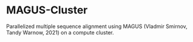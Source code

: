 # MAGUS-Cluster
Parallelized multiple sequence alignment using MAGUS (Vladmir Smirnov, Tandy Warnow, 2021) on a compute cluster.

